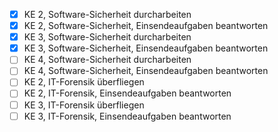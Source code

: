 - [x] KE 2, Software-Sicherheit durcharbeiten
- [x] KE 2, Software-Sicherheit, Einsendeaufgaben beantworten
- [x] KE 3, Software-Sicherheit durcharbeiten
- [x] KE 3, Software-Sicherheit, Einsendeaufgaben beantworten
- [ ] KE 4, Software-Sicherheit durcharbeiten
- [ ] KE 4, Software-Sicherheit, Einsendeaufgaben beantworten
- [ ] KE 2, IT-Forensik überfliegen
- [ ] KE 2, IT-Forensik, Einsendeaufgaben beantworten
- [ ] KE 3, IT-Forensik überfliegen
- [ ] KE 3, IT-Forensik, Einsendeaufgaben beantworten